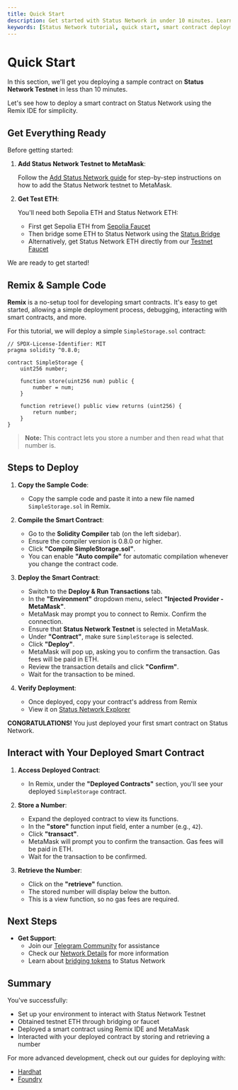 ```yaml
---
title: Quick Start
description: Get started with Status Network in under 10 minutes. Learn how to deploy your first smart contract using Remix IDE, get test ETH, and interact with the network.
keywords: [Status Network tutorial, quick start, smart contract deployment, Remix IDE, blockchain development, testnet setup, MetaMask configuration]
---
```


# Quick Start

In this section, we'll get you deploying a sample contract on **Status Network Testnet** in less than 10 minutes.

Let's see how to deploy a smart contract on Status Network using the Remix IDE for simplicity.

## Get Everything Ready

Before getting started:

1. **Add Status Network Testnet to MetaMask**:

   Follow the [Add Status Network guide](/general-info/add-status-network) for step-by-step instructions on how to add the Status Network testnet to MetaMask.

2. **Get Test ETH**:

   You'll need both Sepolia ETH and Status Network ETH:
   - First get Sepolia ETH from [Sepolia Faucet](https://faucet.status.network)
   - Then bridge some ETH to Status Network using the [Status Bridge](https://bridge.status.network)
   - Alternatively, get Status Network ETH directly from our [Testnet Faucet](https://sepoliascan.status.network/address/0x06338B70F1eAbc60d7A82C083e605C07F78bb878)

We are ready to get started!

## Remix & Sample Code

**Remix** is a no-setup tool for developing smart contracts. It's easy to get started, allowing a simple deployment process, debugging, interacting with smart contracts, and more.

For this tutorial, we will deploy a simple `SimpleStorage.sol` contract:

```solidity
// SPDX-License-Identifier: MIT
pragma solidity ^0.8.0;

contract SimpleStorage {
    uint256 number;
    
    function store(uint256 num) public {
        number = num;
    }

    function retrieve() public view returns (uint256) {
        return number;
    }
}
```

> **Note:** This contract lets you store a number and then read what that number is.

## Steps to Deploy

1. **Copy the Sample Code**:

   - Copy the sample code and paste it into a new file named `SimpleStorage.sol` in Remix.

2. **Compile the Smart Contract**:

   - Go to the **Solidity Compiler** tab (on the left sidebar).
   - Ensure the compiler version is 0.8.0 or higher.
   - Click **"Compile SimpleStorage.sol"**.
   - You can enable **"Auto compile"** for automatic compilation whenever you change the contract code.

3. **Deploy the Smart Contract**:

   - Switch to the **Deploy & Run Transactions** tab.
   - In the **"Environment"** dropdown menu, select **"Injected Provider - MetaMask"**.
   - MetaMask may prompt you to connect to Remix. Confirm the connection.
   - Ensure that **Status Network Testnet** is selected in MetaMask.
   - Under **"Contract"**, make sure `SimpleStorage` is selected.
   - Click **"Deploy"**.
   - MetaMask will pop up, asking you to confirm the transaction. Gas fees will be paid in ETH.
   - Review the transaction details and click **"Confirm"**.
   - Wait for the transaction to be mined.

4. **Verify Deployment**:
   
   - Once deployed, copy your contract's address from Remix
   - View it on [Status Network Explorer](https://sepoliascan.status.network)

**CONGRATULATIONS!** You just deployed your first smart contract on Status Network.

## Interact with Your Deployed Smart Contract

1. **Access Deployed Contract**:

   - In Remix, under the **"Deployed Contracts"** section, you'll see your deployed `SimpleStorage` contract.

2. **Store a Number**:

   - Expand the deployed contract to view its functions.
   - In the **"store"** function input field, enter a number (e.g., `42`).
   - Click **"transact"**.
   - MetaMask will prompt you to confirm the transaction. Gas fees will be paid in ETH.
   - Wait for the transaction to be confirmed.

3. **Retrieve the Number**:

   - Click on the **"retrieve"** function.
   - The stored number will display below the button.
   - This is a view function, so no gas fees are required.

## Next Steps

- **Get Support**:
  - Join our [Telegram Community](https://t.me/statusl2) for assistance
  - Check our [Network Details](/general-info/network-details) for more information
  - Learn about [bridging tokens](/general-info/bridge/bridging-testnet) to Status Network

## Summary

You've successfully:
- Set up your environment to interact with Status Network Testnet
- Obtained testnet ETH through bridging or faucet
- Deployed a smart contract using Remix IDE and MetaMask
- Interacted with your deployed contract by storing and retrieving a number

For more advanced development, check out our guides for deploying with:
- [Hardhat](/tutorials/deploying-contracts/using-hardhat)
- [Foundry](/tutorials/deploying-contracts/using-foundry)